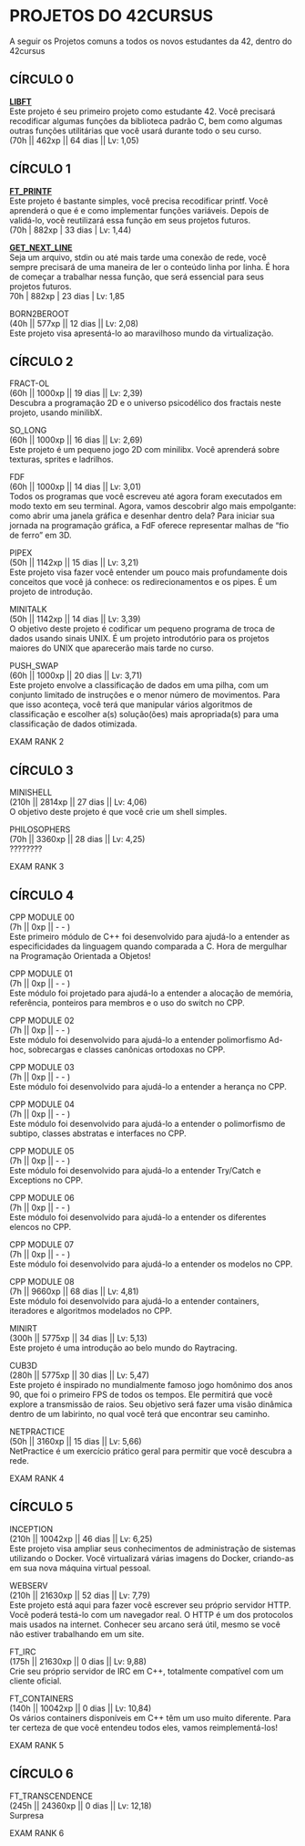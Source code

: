 <h1>PROJETOS DO 42CURSUS</h1>
A seguir os Projetos comuns a todos os novos estudantes da 42, dentro do 42cursus<br>
<h2>CÍRCULO 0</h2>


<b><a href="https://github.com/danielmourajc/42cursus/tree/main/01%20LIBFT">LIBFT</a></b><br>
Este projeto é seu primeiro projeto como estudante 42. Você precisará recodificar algumas funções da biblioteca padrão C, bem como algumas outras funções utilitárias que você usará durante todo o seu curso.<br>
(70h || 462xp || 64 dias || Lv: 1,05)

<h2>CÍRCULO 1</h2>

<b><a href="https://github.com/danielmourajc/42cursus/tree/main/02%20PRINTF">FT_PRINTF</a></b><br>
Este projeto é bastante simples, você precisa recodificar printf. Você aprenderá o que é e como implementar funções variáveis. Depois de validá-lo, você reutilizará essa função em seus projetos futuros.<br>
(70h | 882xp | 33 dias | Lv: 1,44)

<b><a href="https://github.com/danielmourajc/42cursus/tree/main/03%20GET_NEXT_LINE">GET_NEXT_LINE</a></b><br>
Seja um arquivo, stdin ou até mais tarde uma conexão de rede, você sempre precisará de uma maneira de ler o conteúdo linha por linha. É hora de começar a trabalhar nessa função, que será essencial para seus projetos futuros.<br>
70h | 882xp | 23 dias | Lv: 1,85

BORN2BEROOT<br>
(40h || 577xp || 12 dias || Lv: 2,08)<br>
Este projeto visa apresentá-lo ao maravilhoso mundo da virtualização.


<h2>CÍRCULO 2</h2>

FRACT-OL<br>
(60h || 1000xp || 19 dias || Lv: 2,39)<br>
Descubra a programação 2D e o universo psicodélico dos fractais neste projeto, usando minilibX.

SO_LONG<br>
(60h || 1000xp || 16 dias || Lv: 2,69)<br>
Este projeto é um pequeno jogo 2D com minilibx. Você aprenderá sobre texturas, sprites e ladrilhos.

FDF<br>
(60h || 1000xp || 14 dias || Lv: 3,01)<br>
Todos os programas que você escreveu até agora foram executados em modo texto em seu terminal. Agora, vamos descobrir algo mais empolgante: como abrir uma janela gráfica e desenhar dentro dela? Para iniciar sua jornada na programação gráfica, a FdF oferece representar malhas de “fio de ferro” em 3D.

PIPEX<br>
(50h || 1142xp || 15 dias || Lv: 3,21)<br>
Este projeto visa fazer você entender um pouco mais profundamente dois conceitos que você já conhece: os redirecionamentos e os pipes. É um projeto de introdução.

MINITALK<br>
(50h || 1142xp || 14 dias || Lv: 3,39)<br>
O objetivo deste projeto é codificar um pequeno programa de troca de dados usando sinais UNIX. É um projeto introdutório para os projetos maiores do UNIX que aparecerão mais tarde no curso.

PUSH_SWAP<br>
(60h || 1000xp || 20 dias || Lv: 3,71)<br>
Este projeto envolve a classificação de dados em uma pilha, com um conjunto limitado de instruções e o menor número de movimentos. Para que isso aconteça, você terá que manipular vários algoritmos de classificação e escolher a(s) solução(ões) mais apropriada(s) para uma classificação de dados otimizada.

EXAM RANK 2<br>

<h2>CÍRCULO 3</h2>

MINISHELL<br>
(210h || 2814xp || 27 dias || Lv: 4,06)<br>
O objetivo deste projeto é que você crie um shell simples.

PHILOSOPHERS<br>
(70h || 3360xp || 28 dias || Lv: 4,25)<br>
????????

EXAM RANK 3<br>

<h2>CÍRCULO 4</h2>

CPP MODULE 00<br>
(7h || 0xp || - - )<br>
Este primeiro módulo de C++ foi desenvolvido para ajudá-lo a entender as especificidades da linguagem quando comparada a C. Hora de mergulhar na Programação Orientada a Objetos!

CPP MODULE 01<br>
(7h || 0xp || - - )<br>
Este módulo foi projetado para ajudá-lo a entender a alocação de memória, referência, ponteiros para membros e o uso do switch no CPP.

CPP MODULE 02<br>
(7h || 0xp || - - )<br>
Este módulo foi desenvolvido para ajudá-lo a entender polimorfismo Ad-hoc, sobrecargas e classes canônicas ortodoxas no CPP.

CPP MODULE 03<br>
(7h || 0xp || - - )<br>
Este módulo foi desenvolvido para ajudá-lo a entender a herança no CPP.

CPP MODULE 04<br>
(7h || 0xp || - - )<br>
Este módulo foi desenvolvido para ajudá-lo a entender o polimorfismo de subtipo, classes abstratas e interfaces no CPP.

CPP MODULE 05<br>
(7h || 0xp || - - )<br>
Este módulo foi desenvolvido para ajudá-lo a entender Try/Catch e Exceptions no CPP.

CPP MODULE 06<br>
(7h || 0xp || - - )<br>
Este módulo foi desenvolvido para ajudá-lo a entender os diferentes elencos no CPP.

CPP MODULE 07<br>
(7h || 0xp || - - )<br>
Este módulo foi desenvolvido para ajudá-lo a entender os modelos no CPP.

CPP MODULE 08<br>
(7h || 9660xp || 68 dias || Lv: 4,81) <br>
Este módulo foi desenvolvido para ajudá-lo a entender containers, iteradores e algoritmos modelados no CPP.

MINIRT<br>
(300h || 5775xp || 34 dias || Lv: 5,13)<br>
Este projeto é uma introdução ao belo mundo do Raytracing.

CUB3D<br>
(280h || 5775xp || 30 dias || Lv: 5,47)<br>
Este projeto é inspirado no mundialmente famoso jogo homônimo dos anos 90, que foi o primeiro FPS de todos os tempos. Ele permitirá que você explore a transmissão de raios. Seu objetivo será fazer uma visão dinâmica dentro de um labirinto, no qual você terá que encontrar seu caminho.

NETPRACTICE<br>
(50h || 3160xp || 15 dias || Lv: 5,66)<br>
NetPractice é um exercício prático geral para permitir que você descubra a rede.

EXAM RANK 4<br>

<h2>CÍRCULO 5</h2>

INCEPTION<br>
(210h || 10042xp || 46 dias || Lv: 6,25)<br>
Este projeto visa ampliar seus conhecimentos de administração de sistemas utilizando o Docker. Você virtualizará várias imagens do Docker, criando-as em sua nova máquina virtual pessoal.

WEBSERV<br>
(210h || 21630xp || 52 dias || Lv: 7,79)<br>
Este projeto está aqui para fazer você escrever seu próprio servidor HTTP. Você poderá testá-lo com um navegador real. O HTTP é um dos protocolos mais usados na internet. Conhecer seu arcano será útil, mesmo se você não estiver trabalhando em um site.

FT_IRC<br>
(175h || 21630xp || 0 dias || Lv: 9,88)<br>
Crie seu próprio servidor de IRC em C++, totalmente compatível com um cliente oficial.

FT_CONTAINERS<br>
(140h || 10042xp || 0 dias || Lv: 10,84)<br>
Os vários containers disponíveis em C++ têm um uso muito diferente. Para ter certeza de que você entendeu todos eles, vamos reimplementá-los!

EXAM RANK 5<br>

<h2>CÍRCULO 6</h2>

FT_TRANSCENDENCE<br>
(245h || 24360xp || 0 dias || Lv: 12,18)<br>
Surpresa

EXAM RANK 6<br>
